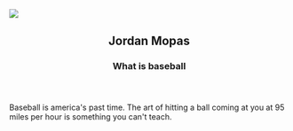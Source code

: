<img src="http://scoringlive.net/pix/051314_StRoo_1290.jpg">
<html>
  <head>
    <meta charset="utf-8">
  </head>
  <body>
        <header>
      <h2>Jordan Mopas</h1>
      <h3>What is baseball</h2>
    </header>
    Baseball is america's past time. The art of hitting a ball coming at you at 95 miles per hour is something you can't teach.
    
  
